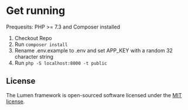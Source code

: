 # Get running
Prequesits: PHP >= 7.3 and Composer installed
1. Checkout Repo
2. Run `composer install`
3. Rename .env.example to .env and set APP_KEY with a random 32 character string
4. Run `php -S localhost:8000 -t public`

## License

The Lumen framework is open-sourced software licensed under the [MIT license](https://opensource.org/licenses/MIT).
